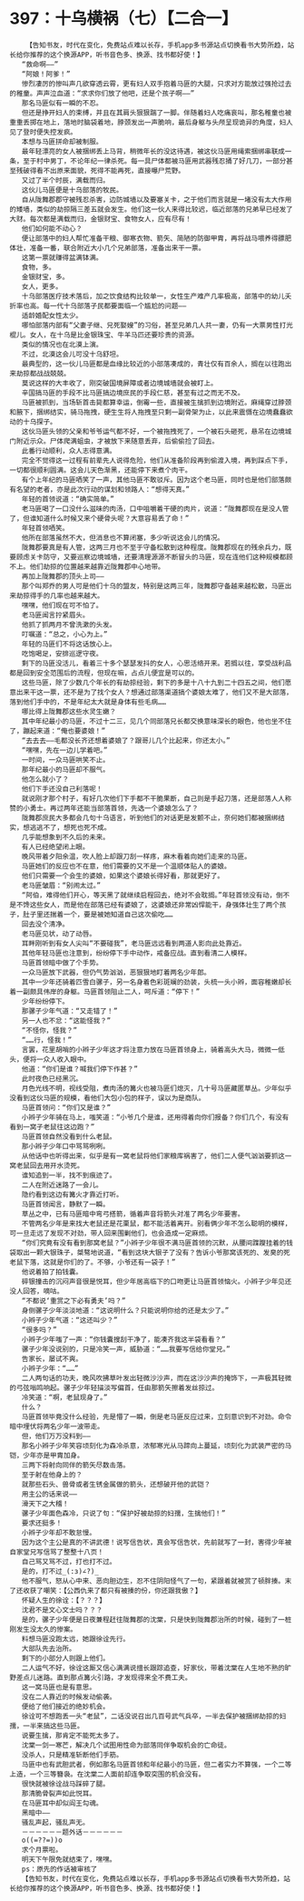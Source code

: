 # 397：十乌横祸（七）【二合一】
        【告知书友，时代在变化，免费站点难以长存，手机app多书源站点切换看书大势所趋，站长给你推荐的这个换源APP，听书音色多、换源、找书都好使！】
       “救命啊——”
       “阿娘！阿爹！”
       惨烈凄厉的惨叫声几欲穿透云霄，更有妇人双手抱着马匪的大腿，只求对方能放过强抢过去的稚童。声声泣血道：“求求你们放了他吧，还是个孩子啊——”
       那名马匪似有一瞬的不忍。
       但还是挣开妇人的束缚，并且在其肩头狠狠踹了一脚。伴随着妇人吃痛哀叫，那名稚童也被重重丢掷在地上，落地时脑袋着地，脖颈发出一声脆响，最后身躯与头颅呈现诡异的角度，妇人见了登时便失控发疯。
       本想与马匪拼命却被制服。
       最年轻漂亮的女人被捆绑丢上马背，稍微年长的没这待遇，被这伙马匪用绳索捆绑串联成一条，至于村中男丁，不论年纪一律杀死。每一具尸体都被马匪用武器残忍捅了好几刀，一部分甚至残破得看不出原来面貌，死得不能再死，直接曝尸荒野。
       又过了半个时辰，满载而归。
       这伙儿马匪便是十乌部落的牧民。
       自从陇舞郡郡守被残忍杀害，边防城墙以及要塞关卡，之于他们而言就是一堵没有太大作用的矮墙，类似的劫掠隔三差五就会发生。他们这一伙人来得比较迟，临近部落的兄弟早已经发了大财。每次都是满载而归，金银财宝、食物女人，应有尽有！
       他们如何能不动心？
       便让部落中的妇人帮忙准备干粮、御寒衣物、箭矢、简陋的防御甲胄，再将战马喂养得膘肥体壮，准备一番，联合附近大小几个兄弟部落，准备出来干一票。
       这第一票就赚得盆满钵满。
       食物，多。
       金银财宝，多。
       女人，更多。
       十乌部落医疗技术落后，加之饮食结构比较单一，女性生产难产几率极高，部落中的幼儿夭折率也高。每一代十乌部落子民都要面临一个尴尬的问题——
       适龄婚配女性太少。
       哪怕部落内部有“父妻子继、兄死娶嫂”的习俗，甚至兄弟几人共一妻，仍有一大票男性打光棍儿。女人，在十乌是比金银珠宝、牛羊马匹还要珍贵的资源。
       类似的情况也在北漠上演。
       不过，北漠这会儿可没十乌舒坦。
       最典型的，这一伙儿马匪都是血缘比较近的小部落凑成的，青壮仅有百余人，搁在以往跑出来劫掠都战战兢兢。
       莫说这样的大丰收了，刚突破国境屏障或者边境城墙就会被盯上。
       辛国搞马匪的手段不比马匪搞边境庶民的手段仁慈，甚至有过之而无不及。
       马匪被抓到，当场斩首击毙都算幸运，倒霉一些，直接被生擒抓到边境附近。麻绳穿过脖颈和腋下，捆绑结实，骑马拖拽，硬生生将人拖拽至只剩一副骨架为止，以此来震慑在边境蠢蠢欲动的十乌探子。
       这伙马匪头领的父亲和爷爷运气都不好，一个被拖拽死了，一个被石头砸死，悬吊在边境城门附近示众。尸体爬满蛆虫，才被放下来随意丢弃，后偷偷捡了回去。
       此番行动顺利，众人志得意满。
       完全不觉得这一过程有前辈先人说得危险，他们从准备阶段再到偷渡入境，再到踩点下手，一切都很顺利圆满。这会儿天色渐黑，还能停下来煮个肉干。
       有个上年纪的马匪哂笑了一声，其他马匪不敢驳斥。因为这个老马匪，同时也是他们部落颇有名望的老者，亦是此次行动的谋划和领路人：“想得天真。”
       年轻的首领说道：“确实简单。”
       老马匪喝了一口没什么滋味的肉汤，口中咀嚼着干硬的肉片，说道：“陇舞郡现在是没人管了，但谁知道什么时候又来个硬骨头呢？大意容易丢了命！”
       年轻首领哂笑。
       他所在部落虽然不大，但消息也不算闭塞，多少听说这会儿的情况。
       陇舞郡要真是有人管，这两三月也不至于守备松散到这种程度。陇舞郡现在的残余兵力，既要顾虑关卡防守，又要巡察边境城墙，还要清理源源不断冒头的马匪，现在连他们这种规模都顾不上。他们劫掠的位置越来越靠近陇舞郡中心地带。
       再加上陇舞郡的顶头上司——
       那个叫郑乔的男人可是他们十乌的盟友，特别是这两三年，陇舞郡守备越来越松散，马匪出来劫掠得手的几率也越来越大。
       嘿嘿，他们现在可不怕了。
       老马匪闻言拧紧眉头。
       他抓了抓两月不曾洗漱的头发。
       叮嘱道：“总之，小心为上。”
       年轻的马匪们不将这话放心上。
       吃饱喝足，安排巡逻守夜。
       剩下的马匪没活儿，看着三十多个瑟瑟发抖的女人，心思活络开来。若搁以往，享受战利品都是回到安全范围后的流程，但现在嘛，占点儿便宜是可以的。
       这些马匪，除了少数几个年长的有劫掠经验，剩下的多是十八十九到二十四五之间，他们愿意出来干这一票，还不是为了找个女人？想通过部落渠道搞个婆娘太难了，他们又不是大部落，落到他们手中的，不是年纪太大就是身体有些毛病……
       哪比得上陇舞郡这些水灵生嫩？
       其中年纪最小的马匪，不过十二三，见几个同部落兄长都交换意味深长的眼色，他也坐不住了，蹦起来道：“俺也要婆娘！”
       “去去去——毛都没长齐还想着婆娘了？跟哥儿几个比起来，你还太小。”
       “嘿嘿，先在一边儿学着吧。”
       一时间，一众马匪哄笑不止。
       那年纪最小的马匪却不服气。
       他怎么就小了？
       他们下手还没自己利落呢！
       就说刚才那个村子，有好几次他们下手都不干脆果断，自己则是手起刀落，还是部落人人称赞的小勇士。再过两年还能当部落首领，先选一个婆娘怎么了？
       陇舞郡庶民大多都会几句十乌语言，听到他们的对话更是发颤不止，奈何她们都被捆绑结实，想逃逃不了，想死也死不成。
       几乎能想象到不久后的未来。
       有人已经绝望闭上眼。
       晚风带着夕阳余温，吹人脸上却跟刀刮一样疼，麻木看着向她们走来的马匪。
       马匪她们的反应也不在意，他们需要的又不是一个温顺体贴人的婆娘。
       他们只需要一个会生的婆娘，如果这个婆娘长得好看，那就更好了。
       老马匪皱眉：“别闹太过。”
       “阿伯，难得他们开心，等天黑了就继续启程回去，绝对不会耽搁。”年轻首领没有动，倒不是不馋这些女人，而是他在部落已经有婆娘了，这婆娘还非常凶悍能干，身强体壮生了两个孩子，肚子里还揣着一个，要是被她知道自己这次偷吃……
       回去没个清净。
       老马匪见状，动了动唇。
       耳畔刚听到有女人尖叫“不要碰我”，老马匪远远看到两道人影向此处靠近。
       其他年轻马匪也注意到，纷纷停下手中动作，戒备应战。直到看清二人模样。
       马匪首领暗中做了个手势。
       一众马匪放下武器，但仍气势汹汹，恶狠狠地盯着两名少年郎。
       其中一少年还骑着匹雪白骡子，另一名身着色彩斑斓的劲装，头梳一头小辫，面容稚嫩却长着一副颇具伟岸的身躯。马匪首领阻止二人，呵斥道：“停下！”
       少年纷纷停下。
       那骡子少年气道：“又走错了！”
       另一人也不忿：“这能怪我？”
       “不怪你，怪我？”
       “……行，怪我！”
       言罢，花里胡哨的小辫子少年这才将注意力放在马匪首领身上，骑着高头大马，微微一低头，便将一众人收入眼中。
       他道：“你们是谁？喊我们停下作甚？”
       此时夜色已经黑沉。
       月色光线不明，视线受阻，煮肉汤的篝火也被马匪们熄灭，几十号马匪藏匿草丛。少年似乎没看到这伙马匪的规模，看他们大包小包的样子，误以为是商队。
       马匪首领问：“你们又是谁？”
       小辫子少年骑在马上，嗤笑道：“小爷几个是谁，还用得着向你们报备？你们几个，有没有看到一窝子老鼠往这边跑？”
       马匪首领自然没看到什么老鼠。
       那小辫子少年口中骂骂咧咧。
       从他话中也听得出来，似乎是有一窝老鼠将他们家粮库祸害了，他们二人便气汹汹要抓这一窝老鼠回去用开水烫死。
       谁知追到一半，找不到痕迹了。
       二人在附近迷路了一会儿。
       隐约看到这边有篝火才靠近打听。
       马匪首领闻言，静默了一瞬。
       草丛之中，已有马匪暗中弯弓搭箭，循着声音将箭头对准了两名少年要害。
       不管两名少年是来找大老鼠还是花栗鼠，都不能活着离开。别看俩少年不怎么聪明的模样，可一旦走远了发现不对劲，带人回来围剿他们，也会造成一定麻烦。
       “你们究竟有没有看到那窝老鼠？”小辫子少年很不满马匪首领的沉默，从腰间蹀躞挂着的钱袋取出一颗大银珠子，桀骜地说道，“看到这块大银子了没有？告诉小爷那窝该死的、发臭的死老鼠下落，这就是你们的了。不够，小爷还有一袋子！”
       他说着拍了拍钱囊。
       碎银撞击的沉闷声音很是悦耳，但少年居高临下的口吻更让马匪首领恼火。小辫子少年见还没人回答，嘀咕。
       “不都说‘重赏之下必有勇夫’吗？”
       身侧骡子少年淡淡地道：“这说明什么？只能说明你给的还是太少了。”
       小辫子少年气道：“这还叫少？”
       “很多吗？”
       小辫子少年嗤了一声：“你钱囊搜刮干净了，能凑齐我这半袋看看？”
       骡子少年没说别的，只是冷笑一声，威胁道：“……我要写信给你堂兄。”
       告家长，屡试不爽。
       小辫子少年：“……”
       二人两句话的功夫，晚风吹拂草叶发出轻微沙沙声，而在这沙沙声的掩饰下，一声极其轻微的弓弦嗡鸣响起。骡子少年轻描淡写偏首，任由那箭矢擦着发丝掠过。
       冷笑道：“啊，老鼠现身了。”
       什么？
       马匪首领毕竟没什么经验，先是懵了一瞬，倒是老马匪反应过来，立刻意识到不对劲。命令暗中埋伏将两名少年一波带走。
       但，他们万万没料到——
       那名小辫子少年笑容顷刻化为森冷杀意，浓郁寒光从马蹄向上蔓延，顷刻化为武装严密的马铠，少年亦是甲胄加身。
       三两下将射向同伴的箭矢尽数击落。
       至于射在他身上的？
       就那些石头、兽骨或者生锈金属做的箭头，还想破开他的武铠？
       用主公的话来说——
       滑天下之大稽！
       骡子少年面色森冷，只说了句：“保护好被劫掠的妇孺，生擒他们！”
       要求还挺多！
       小辫子少年却不敢怠慢。
       因为这个主公是真的不讲武德！说写信告状，真会写信告状，先前就写了一封，害得少年被自家堂兄写信骂了整整十八页！
       自己骂又骂不过，打也打不过。
       是的，打不过_(:з)∠?)_
       他不服气，怒从心中来、恶向胆边生，忍不住阴阳怪气了一句，紧跟着就被赏了顿胖揍。末了还收获了嘲笑：【公西仇来了都只有被揍的份，你还跟我傲？】
       怀疑人生的徐诠：【？？？】
       沈君不是文心文士吗？？？
       是的，骡子少年便是日夜兼程赶往陇舞郡的沈棠，只是快到陇舞郡治所的时候，碰到了一桩刚发生没太久的惨案。
       料想马匪没跑太远，她跟徐诠先行。
       大部队先去治所。
       剩下的小部分人则跟上他们。
       二人运气不好，徐诠这厮又信心满满说擅长跟踪追查，好家伙，带着沈棠在人生地不熟的旷野差点儿迷路。直到那点篝火引路，才发现得来全不费工夫。
       这一窝马匪也是有意思。
       没在二人靠近的时候发动偷袭。
       便给了他们接近的绝妙机会。
       徐诠可不想跑丢一头“老鼠”，二话没说召出几百号武气兵卒，一半去保护被捆绑劫掠的妇孺，一半来搞这些马匪。
       说要生擒，那肯定不能死太多了。
       沈棠一剑一寒芒，解决几个试图用性命为部落同伴争取机会的亡命徒。
       没杀人，只是精准斩断他们手筋。
       马匪中也有武胆武者，例如那名马匪首领和年纪最小的马匪，但二者实力不算强，一个二等上造，一个三等簪袅。在沈棠二人面前却连争取突围的机会没有。
       很快就被徐诠战马踩碎了腿。
       那清脆骨裂声如此悦耳。
       在马匪耳中却似阎王勾魂。
       黑暗中——
       骚乱声起，骚乱声无。
       －－－－－－题外话－－－－－－
       o((=??=))o
       求个月票啦。
       明天下午限免就结束了，嘿嘿。
       ps：原先的作话被审核了
       【告知书友，时代在变化，免费站点难以长存，手机app多书源站点切换看书大势所趋，站长给你推荐的这个换源APP，听书音色多、换源、找书都好使！】
